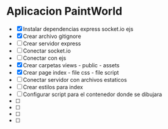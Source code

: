 # Aplicacion PaintWorld
- [x] Instalar dependencias express socket.io ejs
- [x] Crear archivo gitignore
- [ ] Crear servidor express
- [ ] Conectar socket.io
- [ ] Conectar con ejs
- [x] Crear carpetas views - public - assets
- [x] Crear page index - file css - file script
- [ ] Conectar servidor con archivos estaticos
- [ ] Crear estilos para index
- [ ] Configurar script para el contenedor donde se dibujara
- [ ] 
- [ ]
- [ ]
- [ ]